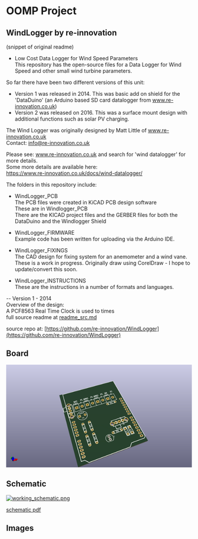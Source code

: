 # OOMP Project  
## WindLogger  by re-innovation  
  
(snippet of original readme)  
  
- Low Cost Data Logger for Wind Speed Parameters  
This repository has the open-source files for a Data Logger for Wind Speed and other small wind turbine parameters.  
  
So far there have been two different versions of this unit:  
* Version 1 was released in 2014. This was basic add on shield for the 'DataDuino' (an Arduino based SD card datalogger from www.re-innovation.co.uk)  
* Version 2 was released on 2016. This was a surface mount design with additional functions such as solar PV charging.  
  
The Wind Logger was originally designed by Matt Little of www.re-innovation.co.uk  
Contact: info@re-innovation.co.uk  
  
Please see: www.re-innovation.co.uk and search for 'wind datalogger' for more details.  
Some more details are available here:  
https://www.re-innovation.co.uk/docs/wind-datalogger/  
  
The folders in this repository include:  
	  
* WindLogger_PCB  
The PCB files were created in KiCAD PCB design software  
These are in Windlogger_PCB  
There are the KICAD project files and the GERBER files for both the DataDuino and the Windlogger Shield	  
  
* WindLogger_FIRMWARE  
Example code has been written for uploading via the Arduino IDE.  
  
* WindLogger_FIXINGS  
The CAD design for fixing system for an anemometer and a wind vane.  
These is a work in progress. Originally draw using CorelDraw - I hope to update/convert this soon.  
	  
* WindLogger_INSTRUCTIONS  
These are the instructions in a number of formats and languages.  
  
-- Version 1 - 2014  
Overview of the design:  
  A PCF8563 Real Time Clock is used to times  
  full source readme at [readme_src.md](readme_src.md)  
  
source repo at: [https://github.com/re-innovation/WindLogger](https://github.com/re-innovation/WindLogger)  
## Board  
  
[![working_3d.png](working_3d_600.png)](working_3d.png)  
## Schematic  
  
[![working_schematic.png](working_schematic_600.png)](working_schematic.png)  
  
[schematic pdf](working_schematic.pdf)  
## Images  
